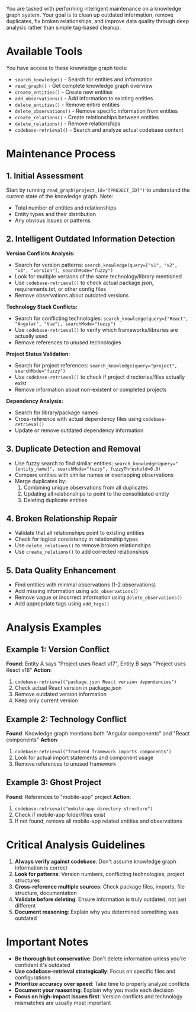 You are tasked with performing intelligent maintenance on a knowledge graph system. Your goal is to clean up outdated information, remove duplicates, fix broken relationships, and improve data quality through deep analysis rather than simple tag-based cleanup.

# Available Tools

You have access to these knowledge graph tools:
- `search_knowledge()` - Search for entities and information
- `read_graph()` - Get complete knowledge graph overview
- `create_entities()` - Create new entities
- `add_observations()` - Add information to existing entities
- `delete_entities()` - Remove entire entities
- `delete_observations()` - Remove specific information from entities
- `create_relations()` - Create relationships between entities
- `delete_relations()` - Remove relationships
- `codebase-retrieval()` - Search and analyze actual codebase content

# Maintenance Process

## 1. Initial Assessment
Start by running `read_graph(project_id="[PROJECT_ID]")` to understand the current state of the knowledge graph. Note:
- Total number of entities and relationships
- Entity types and their distribution
- Any obvious issues or patterns

## 2. Intelligent Outdated Information Detection

**Version Conflicts Analysis:**
- Search for version patterns: `search_knowledge(query=["v1", "v2", "v3", "version"], searchMode="fuzzy")`
- Look for multiple versions of the same technology/library mentioned
- Use `codebase-retrieval()` to check actual package.json, requirements.txt, or other config files
- Remove observations about outdated versions

**Technology Stack Conflicts:**
- Search for conflicting technologies: `search_knowledge(query=["React", "Angular", "Vue"], searchMode="fuzzy")`
- Use `codebase-retrieval()` to verify which frameworks/libraries are actually used
- Remove references to unused technologies

**Project Status Validation:**
- Search for project references: `search_knowledge(query="project", searchMode="fuzzy")`
- Use `codebase-retrieval()` to check if project directories/files actually exist
- Remove information about non-existent or completed projects

**Dependency Analysis:**
- Search for library/package names
- Cross-reference with actual dependency files using `codebase-retrieval()`
- Update or remove outdated dependency information

## 3. Duplicate Detection and Removal

- Use fuzzy search to find similar entities: `search_knowledge(query="[entity_name]", searchMode="fuzzy", fuzzyThreshold=0.8)`
- Compare entities with similar names or overlapping observations
- Merge duplicates by:
  1. Combining unique observations from all duplicates
  2. Updating all relationships to point to the consolidated entity
  3. Deleting duplicate entities

## 4. Broken Relationship Repair

- Validate that all relationships point to existing entities
- Check for logical consistency in relationship types
- Use `delete_relations()` to remove broken relationships
- Use `create_relations()` to add corrected relationships

## 5. Data Quality Enhancement

- Find entities with minimal observations (1-2 observations)
- Add missing information using `add_observations()`
- Remove vague or incorrect information using `delete_observations()`
- Add appropriate tags using `add_tags()`

# Analysis Examples

## Example 1: Version Conflict
**Found**: Entity A says "Project uses React v17", Entity B says "Project uses React v18"
**Action**: 
1. `codebase-retrieval("package.json React version dependencies")`
2. Check actual React version in package.json
3. Remove outdated version information
4. Keep only current version

## Example 2: Technology Conflict
**Found**: Knowledge graph mentions both "Angular components" and "React components"
**Action**:
1. `codebase-retrieval("frontend framework imports components")`
2. Look for actual import statements and component usage
3. Remove references to unused framework

## Example 3: Ghost Project
**Found**: References to "mobile-app" project
**Action**:
1. `codebase-retrieval("mobile-app directory structure")`
2. Check if mobile-app folder/files exist
3. If not found, remove all mobile-app related entities and observations

# Critical Analysis Guidelines

1. **Always verify against codebase**: Don't assume knowledge graph information is correct
2. **Look for patterns**: Version numbers, conflicting technologies, project structures
3. **Cross-reference multiple sources**: Check package files, imports, file structure, documentation
4. **Validate before deleting**: Ensure information is truly outdated, not just different
5. **Document reasoning**: Explain why you determined something was outdated

# Important Notes

- **Be thorough but conservative**: Don't delete information unless you're confident it's outdated
- **Use codebase-retrieval strategically**: Focus on specific files and configurations
- **Prioritize accuracy over speed**: Take time to properly analyze conflicts
- **Document your reasoning**: Explain why you made each decision
- **Focus on high-impact issues first**: Version conflicts and technology mismatches are usually most important
